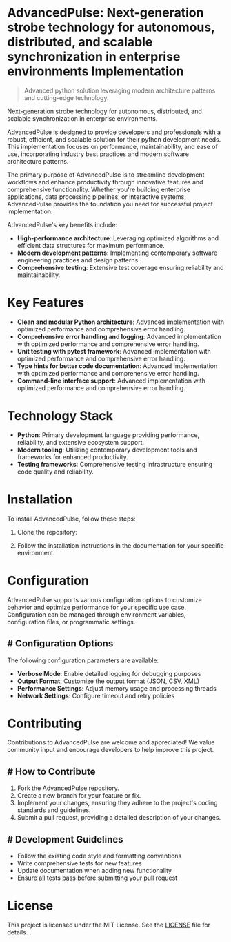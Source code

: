 <!-- fallback_AdvancedPulse_20250802220849_24987 -->

# AdvancedPulse: Next-generation strobe technology for autonomous, distributed, and scalable synchronization in enterprise environments Implementation
> Advanced python solution leveraging modern architecture patterns and cutting-edge technology.

Next-generation strobe technology for autonomous, distributed, and scalable synchronization in enterprise environments.

AdvancedPulse is designed to provide developers and professionals with a robust, efficient, and scalable solution for their python development needs. This implementation focuses on performance, maintainability, and ease of use, incorporating industry best practices and modern software architecture patterns.

The primary purpose of AdvancedPulse is to streamline development workflows and enhance productivity through innovative features and comprehensive functionality. Whether you're building enterprise applications, data processing pipelines, or interactive systems, AdvancedPulse provides the foundation you need for successful project implementation.

AdvancedPulse's key benefits include:

* **High-performance architecture**: Leveraging optimized algorithms and efficient data structures for maximum performance.
* **Modern development patterns**: Implementing contemporary software engineering practices and design patterns.
* **Comprehensive testing**: Extensive test coverage ensuring reliability and maintainability.

# Key Features

* **Clean and modular Python architecture**: Advanced implementation with optimized performance and comprehensive error handling.
* **Comprehensive error handling and logging**: Advanced implementation with optimized performance and comprehensive error handling.
* **Unit testing with pytest framework**: Advanced implementation with optimized performance and comprehensive error handling.
* **Type hints for better code documentation**: Advanced implementation with optimized performance and comprehensive error handling.
* **Command-line interface support**: Advanced implementation with optimized performance and comprehensive error handling.

# Technology Stack

* **Python**: Primary development language providing performance, reliability, and extensive ecosystem support.
* **Modern tooling**: Utilizing contemporary development tools and frameworks for enhanced productivity.
* **Testing frameworks**: Comprehensive testing infrastructure ensuring code quality and reliability.

# Installation

To install AdvancedPulse, follow these steps:

1. Clone the repository:


2. Follow the installation instructions in the documentation for your specific environment.

# Configuration

AdvancedPulse supports various configuration options to customize behavior and optimize performance for your specific use case. Configuration can be managed through environment variables, configuration files, or programmatic settings.

## # Configuration Options

The following configuration parameters are available:

* **Verbose Mode**: Enable detailed logging for debugging purposes
* **Output Format**: Customize the output format (JSON, CSV, XML)
* **Performance Settings**: Adjust memory usage and processing threads
* **Network Settings**: Configure timeout and retry policies

# Contributing

Contributions to AdvancedPulse are welcome and appreciated! We value community input and encourage developers to help improve this project.

## # How to Contribute

1. Fork the AdvancedPulse repository.
2. Create a new branch for your feature or fix.
3. Implement your changes, ensuring they adhere to the project's coding standards and guidelines.
4. Submit a pull request, providing a detailed description of your changes.

## # Development Guidelines

* Follow the existing code style and formatting conventions
* Write comprehensive tests for new features
* Update documentation when adding new functionality
* Ensure all tests pass before submitting your pull request

# License

This project is licensed under the MIT License. See the [LICENSE](https://github.com/ludo53/AdvancedPulse/blob/main/LICENSE) file for details.
.
